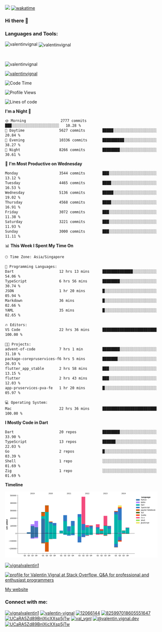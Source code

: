 
![](https://komarev.com/ghpvc/?username=valentinvignal&label=Profile%20views&color=0e75b6&style=flat)
[![wakatime](https://wakatime.com/badge/user/a700230c-ba51-4378-8fbc-fbcb542401ed.svg)](https://wakatime.com/@a700230c-ba51-4378-8fbc-fbcb542401ed)

### Hi there 👋

<h3 align="left">Languages and Tools:</h3>


<p><img align="left" src="https://github-readme-stats.vercel.app/api?username=ValentinVignal&count_private=true&show_icons=true&theme=dark" alt="valentinvignal" /></p>

<p>&nbsp;<img align="center" src="https://github-readme-stats.vercel.app/api/top-langs/?username=ValentinVignal&hide=jupyter%20notebook&layout=compact&theme=dark" alt="valentinvignal" /></p>

<br/>

<p><img align="center" src="https://github-readme-streak-stats.herokuapp.com/?user=valentinvignal&theme=dark" alt="valentinvignal" /></p>


<p align="left"> <a href="https://github.com/ryo-ma/github-profile-trophy"><img src="https://github-profile-trophy.vercel.app/?username=valentinvignal&theme=darkhub" alt="valentinvignal" /></a> </p>

<!--START_SECTION:waka-->
![Code Time](http://img.shields.io/badge/Code%20Time-3%2C006%20hrs%206%20mins-blue)

![Profile Views](http://img.shields.io/badge/Profile%20Views-0-blue)

![Lines of code](https://img.shields.io/badge/From%20Hello%20World%20I%27ve%20Written-4.0%20million%20lines%20of%20code-blue)

**I'm a Night 🦉** 

```text
🌞 Morning                2777 commits        ███░░░░░░░░░░░░░░░░░░░░░░   10.28 % 
🌆 Daytime                5627 commits        █████░░░░░░░░░░░░░░░░░░░░   20.84 % 
🌃 Evening                10336 commits       ██████████░░░░░░░░░░░░░░░   38.27 % 
🌙 Night                  8266 commits        ████████░░░░░░░░░░░░░░░░░   30.61 % 
```
📅 **I'm Most Productive on Wednesday** 

```text
Monday                   3544 commits        ███░░░░░░░░░░░░░░░░░░░░░░   13.12 % 
Tuesday                  4465 commits        ████░░░░░░░░░░░░░░░░░░░░░   16.53 % 
Wednesday                5136 commits        █████░░░░░░░░░░░░░░░░░░░░   19.02 % 
Thursday                 4568 commits        ████░░░░░░░░░░░░░░░░░░░░░   16.91 % 
Friday                   3072 commits        ███░░░░░░░░░░░░░░░░░░░░░░   11.38 % 
Saturday                 3221 commits        ███░░░░░░░░░░░░░░░░░░░░░░   11.93 % 
Sunday                   3000 commits        ███░░░░░░░░░░░░░░░░░░░░░░   11.11 % 
```


📊 **This Week I Spent My Time On** 

```text
🕑︎ Time Zone: Asia/Singapore

💬 Programming Languages: 
Dart                     12 hrs 13 mins      ██████████████░░░░░░░░░░░   54.06 % 
TypeScript               6 hrs 56 mins       ████████░░░░░░░░░░░░░░░░░   30.74 % 
JSON                     1 hr 20 mins        █░░░░░░░░░░░░░░░░░░░░░░░░   05.94 % 
Markdown                 36 mins             █░░░░░░░░░░░░░░░░░░░░░░░░   02.66 % 
YAML                     35 mins             █░░░░░░░░░░░░░░░░░░░░░░░░   02.65 % 

🔥 Editors: 
VS Code                  22 hrs 36 mins      █████████████████████████   100.00 % 

🐱‍💻 Projects: 
advent-of-code           7 hrs 1 min         ████████░░░░░░░░░░░░░░░░░   31.10 % 
package-corepruservices-f6 hrs 5 mins        ███████░░░░░░░░░░░░░░░░░░   26.93 % 
flutter_app_stable       2 hrs 58 mins       ███░░░░░░░░░░░░░░░░░░░░░░   13.15 % 
flutter                  2 hrs 43 mins       ███░░░░░░░░░░░░░░░░░░░░░░   12.03 % 
app-pruservices-pva-fe   1 hr 20 mins        █░░░░░░░░░░░░░░░░░░░░░░░░   05.97 % 

💻 Operating System: 
Mac                      22 hrs 36 mins      █████████████████████████   100.00 % 
```

**I Mostly Code in Dart** 

```text
Dart                     20 repos            ████████░░░░░░░░░░░░░░░░░   33.90 % 
TypeScript               13 repos            ██████░░░░░░░░░░░░░░░░░░░   22.03 % 
Go                       2 repos             █░░░░░░░░░░░░░░░░░░░░░░░░   03.39 % 
Shell                    1 repo              ░░░░░░░░░░░░░░░░░░░░░░░░░   01.69 % 
Zig                      1 repo              ░░░░░░░░░░░░░░░░░░░░░░░░░   01.69 % 
```



**Timeline**

![Lines of Code chart](https://raw.githubusercontent.com/ValentinVignal/ValentinVignal/main/assets/bar_graph.png)


<!--END_SECTION:waka-->

<p align="left"> <a href="https://twitter.com/vignalvalentin1" target="blank"><img src="https://img.shields.io/twitter/follow/vignalvalentin1?logo=twitter" alt="vignalvalentin1" /></a> </p>

<a href="https://stackoverflow.com/users/12066144/valentin-vignal"><img src="https://stackexchange.com/users/flair/16694563.png?theme=dark" width="208" height="58" alt="profile for Valentin Vignal at Stack Overflow, Q&amp;A for professional and enthusiast programmers" title="profile for Valentin Vignal at Stack Overflow, Q&amp;A for professional and enthusiast programmers"></a>

[My website](https://valentinvignal.github.io/portfolio/)

<h3 align="left">Connect with me:</h3>
<p align="left">
<a href="https://twitter.com/vignalvalentin1" target="blank"><img align="center" src="https://raw.githubusercontent.com/rahuldkjain/github-profile-readme-generator/master/src/images/icons/Social/twitter.svg" alt="vignalvalentin1" height="30" width="40" /></a>
<a href="https://linkedin.com/in/valentin-vignal" target="blank"><img align="center" src="https://raw.githubusercontent.com/rahuldkjain/github-profile-readme-generator/master/src/images/icons/Social/linked-in-alt.svg" alt="valentin-vignal" height="30" width="40" /></a>
<a href="https://stackoverflow.com/users/12066144" target="blank"><img align="center" src="https://raw.githubusercontent.com/rahuldkjain/github-profile-readme-generator/master/src/images/icons/Social/stack-overflow.svg" alt="12066144" height="30" width="40" /></a>
<a href="https://discordapp.com/users/825997018605551647" target="blank"><img align="center" src="https://raw.githubusercontent.com/rahuldkjain/github-profile-readme-generator/master/src/images/icons/Social/discord.svg" alt="825997018605551647" height="30" width="40" /></a>
<a href="https://www.reddit.com/user/ValentinVignal" target="blank"><img align="center" src="https://raw.githubusercontent.com/rahuldkjain/github-profile-readme-generator/master/src/images/icons/Social/reddit.svg" alt="UCaRA5Zd89BnlXicXXsp5jTw" height="30" width="40" /></a>
<a href="https://instagram.com/valentin_vignal" target="blank"><img align="center" src="https://raw.githubusercontent.com/rahuldkjain/github-profile-readme-generator/master/src/images/icons/Social/instagram.svg" alt="val_vgnl" height="30" width="40" /></a>
<a href="https://medium.com/@valentin.vignal.dev" target="blank"><img align="center" src="https://raw.githubusercontent.com/rahuldkjain/github-profile-readme-generator/master/src/images/icons/Social/medium.svg" alt="@valentin.vignal.dev" height="30" width="40" /></a>
<a href="https://www.youtube.com/channel/UCaRA5Zd89BnlXicXXsp5jTw" target="blank"><img align="center" src="https://raw.githubusercontent.com/rahuldkjain/github-profile-readme-generator/master/src/images/icons/Social/youtube.svg" alt="UCaRA5Zd89BnlXicXXsp5jTw" height="30" width="40" /></a>
</p>


